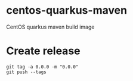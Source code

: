 # centos-quarkus-maven
CentOS quarkus maven build image

# Create release

```
git tag -a 0.0.0 -m "0.0.0"
git push --tags
```
